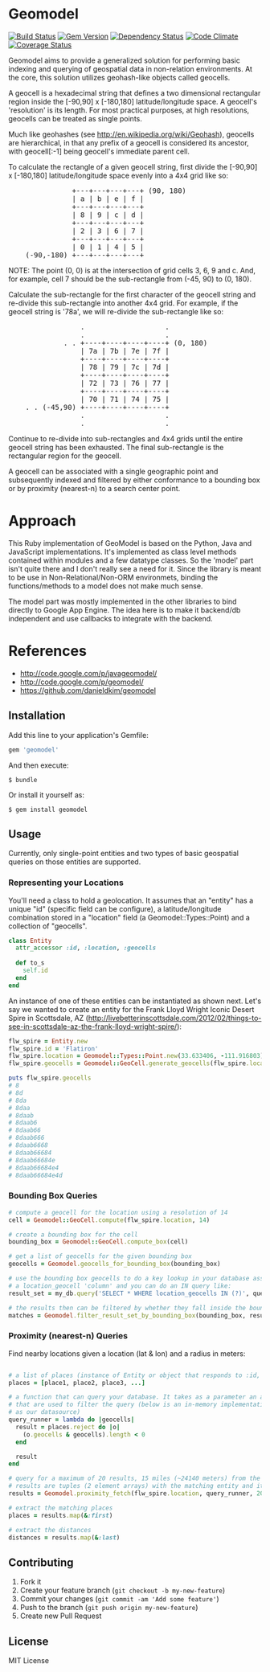 # Geomodel

[![Build Status](https://secure.travis-ci.org/integrallis/geomodel.png?branch=master)](http://travis-ci.org/integrallis/geomodel) 
[![Gem Version](https://badge.fury.io/rb/geomodel.png)](http://badge.fury.io/rb/geomodel)
[![Dependency Status](https://gemnasium.com/integrallis/geomodel.png)](https://gemnasium.com/integrallis/geomodel) 
[![Code Climate](https://codeclimate.com/github/integrallis/geomodel.png)](https://codeclimate.com/github/integrallis/geomodel)
[![Coverage Status](https://coveralls.io/repos/integrallis/geomodel/badge.png?branch=master)](https://coveralls.io/r/integrallis/geomodel?branch=master)

Geomodel aims to provide a generalized solution for performing basic indexing 
and querying of geospatial data in non-relation environments. At the core, this 
solution utilizes geohash-like objects called geocells.

A geocell is a hexadecimal string that defines a two dimensional rectangular
region inside the [-90,90] x [-180,180] latitude/longitude space. A geocell's
'resolution' is its length. For most practical purposes, at high resolutions,
geocells can be treated as single points.

Much like geohashes (see http://en.wikipedia.org/wiki/Geohash), geocells are 
hierarchical, in that any prefix of a geocell is considered its ancestor, with
geocell[:-1] being geocell's immediate parent cell.

To calculate the rectangle of a given geocell string, first divide the
[-90,90] x [-180,180] latitude/longitude space evenly into a 4x4 grid like so:

<pre>
               +---+---+---+---+ (90, 180)
               | a | b | e | f |
               +---+---+---+---+
               | 8 | 9 | c | d |
               +---+---+---+---+
               | 2 | 3 | 6 | 7 |
               +---+---+---+---+
               | 0 | 1 | 4 | 5 |
    (-90,-180) +---+---+---+---+
</pre>

NOTE: The point (0, 0) is at the intersection of grid cells 3, 6, 9 and c. And,
for example, cell 7 should be the sub-rectangle from (-45, 90) to (0, 180).   

Calculate the sub-rectangle for the first character of the geocell string and
re-divide this sub-rectangle into another 4x4 grid. For example, if the geocell
string is '78a', we will re-divide the sub-rectangle like so:

<pre>
                 .                   .
                 .                   .
             . . +----+----+----+----+ (0, 180)
                 | 7a | 7b | 7e | 7f |
                 +----+----+----+----+
                 | 78 | 79 | 7c | 7d |
                 +----+----+----+----+
                 | 72 | 73 | 76 | 77 |
                 +----+----+----+----+
                 | 70 | 71 | 74 | 75 |
    . . (-45,90) +----+----+----+----+
                 .                   .
                 .                   .
</pre>

Continue to re-divide into sub-rectangles and 4x4 grids until the entire
geocell string has been exhausted. The final sub-rectangle is the rectangular
region for the geocell.

A geocell can be associated with a single geographic point and subsequently 
indexed and filtered by either conformance to a bounding box or by proximity 
(nearest-n) to a search center point.

# Approach

This Ruby implementation of GeoModel is based on the Python, Java and JavaScript implementations. 
It's implemented as class level methods contained within modules and a few datatype classes. So the 
'model' part isn't quite there and I don't really see a need for it. Since the library is meant to 
be use in Non-Relational/Non-ORM environmets, binding the functions/methods to a model does not make
much sense. 

The model part was mostly implemented in the other libraries to bind directly to Google App Engine.
The idea here is to make it backend/db independent and use callbacks to integrate with the backend.

# References

- http://code.google.com/p/javageomodel/
- http://code.google.com/p/geomodel/
- https://github.com/danieldkim/geomodel

## Installation

Add this line to your application's Gemfile:

```ruby
gem 'geomodel'
```

And then execute:

    $ bundle

Or install it yourself as:

    $ gem install geomodel

## Usage

Currently, only single-point entities and two types of basic geospatial queries
on those entities are supported.

### Representing your Locations

You'll need a class to hold a geolocation. It assumes that an "entity" has a unique 
"id" (specific field can be configure), a latitude/longitude combination stored in 
a "location" field (a Geomodel::Types::Point) and a collection of "geocells".

```ruby
class Entity
  attr_accessor :id, :location, :geocells
  
  def to_s
    self.id
  end
end
```

An instance of one of these entities can be instantiated as shown next. Let's say we
wanted to create an entity for the Frank Lloyd Wright Iconic Desert Spire in Scottsdale, AZ
(http://livebetterinscottsdale.com/2012/02/things-to-see-in-scottsdale-az-the-frank-lloyd-wright-spire/):

```ruby
flw_spire = Entity.new
flw_spire.id = 'Flatiron'
flw_spire.location = Geomodel::Types::Point.new(33.633406, -111.916803)
flw_spire.geocells = Geomodel::GeoCell.generate_geocells(flw_spire.location)

puts flw_spire.geocells
# 8
# 8d
# 8da
# 8daa
# 8daab
# 8daab6
# 8daab66
# 8daab666
# 8daab6668
# 8daab66684
# 8daab66684e
# 8daab66684e4
# 8daab66684e4d
```

### Bounding Box Queries

```ruby
# compute a geocell for the location using a resolution of 14
cell = Geomodel::GeoCell.compute(flw_spire.location, 14)

# create a bounding box for the cell
bounding_box = Geomodel::GeoCell.compute_box(cell)

# get a list of geocells for the given bounding box
geocells = Geomodel.geocells_for_bounding_box(bounding_box)

# use the bounding box geocells to do a key lookup in your database assuming that there is
# a location_geocell 'column' and you can do an IN query like:
result_set = my_db.query('SELECT * WHERE location_geocells IN (?)', query_geocells)

# the results then can be filtered by whether they fall inside the bounding box using:
matches = Geomodel.filter_result_set_by_bounding_box(bounding_box, result_set)
```

### Proximity (nearest-n) Queries

Find nearby locations given a location (lat & lon) and a radius in meters:

```ruby

# a list of places (instance of Entity or object that responds to :id, :location, :geocells)
places = [place1, place2, place3, ...]

# a function that can query your database. It takes as a parameter an array of geocells (strings)
# that are used to filter the query (below is an in-memory implementation using the 'places' array
# as our datasource)
query_runner = lambda do |geocells|
  result = places.reject do |o| 
    (o.geocells & geocells).length < 0
  end 

  result
end

# query for a maximum of 20 results, 15 miles (~24140 meters) from the Frank Lloyd Wright Spire
# results are tuples (2 element arrays) with the matching entity and its distance from the location
results = Geomodel.proximity_fetch(flw_spire.location, query_runner, 20, 24140)

# extract the matching places
places = results.map(&:first)

# extract the distances
distances = results.map(&:last)

```

## Contributing

1. Fork it
2. Create your feature branch (`git checkout -b my-new-feature`)
3. Commit your changes (`git commit -am 'Add some feature'`)
4. Push to the branch (`git push origin my-new-feature`)
5. Create new Pull Request

## License

MIT License
